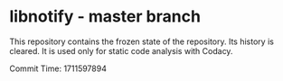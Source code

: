 # libnotify - master branch

This repository contains the frozen state of the repository.
Its history is cleared. It is used only for static code
analysis with Codacy.

Commit Time: 1711597894